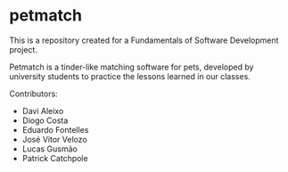 # petmatch

This is a repository created for a Fundamentals of Software Development project.

Petmatch is a tinder-like matching software for pets, developed by university students to practice the lessons learned in our classes.

Contributors:

- Davi Aleixo
- Diogo Costa
- Eduardo Fontelles
- José Vitor Velozo
- Lucas Gusmão
- Patrick Catchpole
